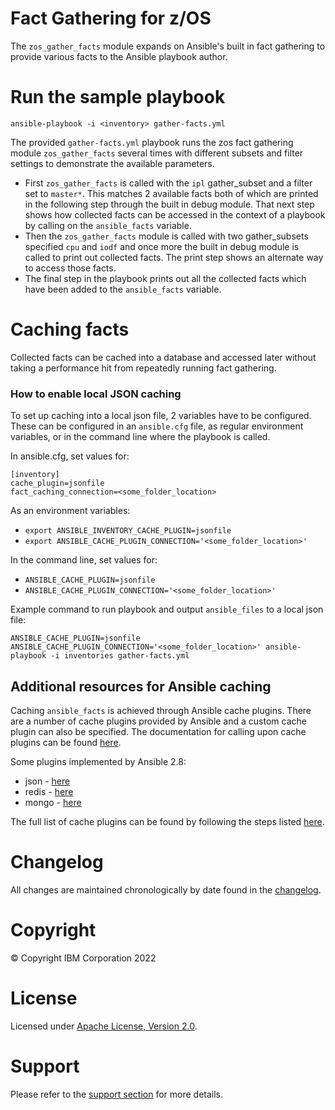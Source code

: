 # Fact Gathering for z/OS

The `zos_gather_facts` module expands on Ansible's built in fact gathering to
provide various facts to the Ansible playbook author.

# Run the sample playbook

```
ansible-playbook -i <inventory> gather-facts.yml
```

The provided `gather-facts.yml` playbook runs the zos fact gathering module
`zos_gather_facts` several times with different subsets and filter settings to
demonstrate the available parameters.

- First `zos_gather_facts` is called with the `ipl` gather_subset and a filter
    set to `master*`. This matches 2 available facts both of which are printed
    in the following step through the built in debug module. That next step
    shows how collected facts can be accessed in the context of a playbook by
    calling on the `ansible_facts` variable.
- Then the `zos_gather_facts` module is called with two gather_subsets specified
    `cpu` and `iodf` and once more the built in debug module is called to print
    out collected facts. The print step shows an alternate way to access those
    facts.
- The final step in the playbook prints out all the collected facts which have
    been added to the `ansible_facts` variable.

# Caching facts

Collected facts can be cached into a database and accessed later without taking
a performance hit from repeatedly running fact gathering.

### How to enable local JSON caching

To set up caching into a local json file, 2 variables have to be configured.
These can be configured in an `ansible.cfg` file, as regular environment
variables, or in the command line where the playbook is called.

In ansible.cfg, set values for:
```
[inventory]
cache_plugin=jsonfile
fact_caching_connection=<some_folder_location>
```

As an environment variables:
- `export ANSIBLE_INVENTORY_CACHE_PLUGIN=jsonfile`
- `export ANSIBLE_CACHE_PLUGIN_CONNECTION='<some_folder_location>'`

In the command line, set values for:
- `ANSIBLE_CACHE_PLUGIN=jsonfile`
- `ANSIBLE_CACHE_PLUGIN_CONNECTION='<some_folder_location>'`

Example command to run playbook and output `ansible_files` to a local json file:
```
ANSIBLE_CACHE_PLUGIN=jsonfile ANSIBLE_CACHE_PLUGIN_CONNECTION='<some_folder_location>' ansible-playbook -i inventories gather-facts.yml
```

## Additional resources for Ansible caching
Caching `ansible_facts` is achieved through Ansible cache plugins.
There are a number of cache plugins provided by Ansible and a custom
cache plugin can also be specified. The documentation for calling upon
cache plugins can be found
[here](https://docs.ansible.com/ansible/latest/plugins/cache.html).

Some plugins implemented by Ansible 2.8:

- json - [here](https://docs.ansible.com/ansible/2.8/plugins/cache/jsonfile.html)
- redis - [here](https://docs.ansible.com/ansible/2.8/plugins/cache/redis.html)
- mongo - [here](https://docs.ansible.com/ansible/2.8/plugins/cache/mongodb.html)

The full list of cache plugins can be found by following the steps
listed [here](https://docs.ansible.com/ansible/2.8/plugins/cache.html#plugin-list).


# Changelog
All changes are maintained chronologically by date found in the
[changelog](changelog.yml).

# Copyright
© Copyright IBM Corporation 2022

# License
Licensed under [Apache License,
Version 2.0](https://opensource.org/licenses/Apache-2.0).

# Support
Please refer to the [support section](../../README.md#support) for
more details.
